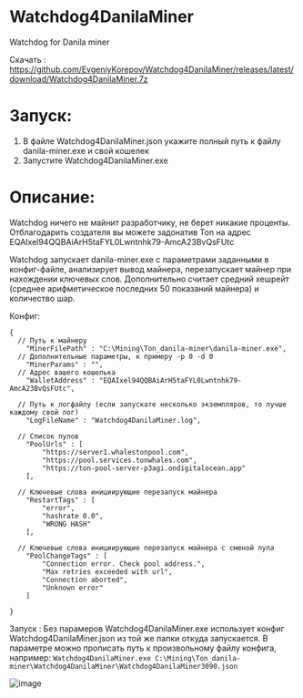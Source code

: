 # Watchdog4DanilaMiner
Watchdog for Danila miner

Скачать : https://github.com/EvgeniyKorepov/Watchdog4DanilaMiner/releases/latest/download/Watchdog4DanilaMiner.7z

# Запуск:
1. В файле Watchdog4DanilaMiner.json укажите полный путь к файлу danila-miner.exe и свой кошелек
2. Запустите Watchdog4DanilaMiner.exe

# Описание:

Watchdog ничего не майнит разработчику, не берет никакие проценты. 
Отблагодарить создателя вы можете задонатив Ton на адрес EQAIxel94QQBAiArH5taFYL0Lwntnhk79-AmcA23BvQsFUtc

Watchdog запускает danila-miner.exe с параметрами заданными в конфиг-файле, анализирует вывод майнера, перезапускает майнер при нахождении ключевых слов.
Дополнительно считает средний хешрейт (среднее арифметическое последних 50 показаний майнера) и количество шар.

Конфиг:
```
{
  // Путь к майнеру
	"MinerFilePath" : "C:\Mining\Ton_danila-miner\danila-miner.exe",
  // Дополнительные параметры, к примеру -p 0 -d 0
	"MinerParams" : "",
  // Адрес вашего кошелька
	"WalletAddress" : "EQAIxel94QQBAiArH5taFYL0Lwntnhk79-AmcA23BvQsFUtc",

  // Путь к логфайлу (если запускате несколько экземпляров, то лучше каждому свой лог)
	"LogFileName" : "Watchdog4DanilaMiner.log",	

  // Список пулов
	"PoolUrls" : [
		"https://server1.whalestonpool.com",	
		"https://pool.services.tonwhales.com",
		"https://ton-pool-server-p3agi.ondigitalocean.app"
	],

  // Ключевые слова инициирующие перезапуск майнера
	"RestartTags" : [
		"error",
		"hashrate 0.0",
		"WRONG HASH"
	],

  // Ключевые слова инициирующие перезапуск майнера с сменой пула
	"PoolChangeTags" : [
		"Connection error. Check pool address.",
		"Max retries exceeded with url",
		"Connection aborted",
		"Unknown error"
	]

}
```

Запуск :
Без парамеров Watchdog4DanilaMiner.exe использует конфиг Watchdog4DanilaMiner.json из той же папки откуда запускается.
В параметре можно прописать путь к произвольному файлу конфига, например:
`Watchdog4DanilaMiner.exe C:\Mining\Ton_danila-miner\Watchdog4DanilaMiner\Watchdog4DanilaMiner3090.json`

![image](https://user-images.githubusercontent.com/35364901/144058493-49980455-3f06-40ee-b748-74b282f935a6.png)


